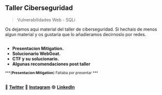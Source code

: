 ## Taller Ciberseguridad
> Vulnerabilidades Web - SQLi

Os dejamos aqui material del taller de ciberseguridad. Si hechais de menos algun material y os gustaría que lo añadieramos decirnoslo por redes.

##
- **Presentacion Mitigation.** 
- **Solucionario WebGoat.**
- **CTF y su solucionario.**
- **Algunas recomendaciones post taller**

<sub>***(**Presentacion Mitigation**) Faltaba por presentar ***
##
:link: [**Twitter**](https://twitter.com/DSC_Valencia?s=20)
:blue_heart: [**Instagram**](https://instagram.com/gdsc_valencia?igshid=ZDdkNTZiNTM=)
:green_circle: [**LinkedIn**](https://www.linkedin.com/company/gdsc-valencia/)
